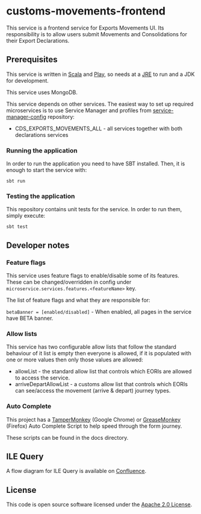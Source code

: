 
# customs-movements-frontend

This service is a frontend service for Exports Movements UI.
Its responsibility is to allow users submit Movements and Consolidations for their Export Declarations.

## Prerequisites
This service is written in [Scala](http://www.scala-lang.org/) and [Play](http://playframework.com/), so needs at a [JRE](https://www.java.com/en/download/) to run and a JDK for development.

This service uses MongoDB.

This service depends on other services. The easiest way to set up required microservices is to use Service Manager and profiles from [service-manager-config](https://github.com/hmrc/service-manager-config/) repository:
- CDS_EXPORTS_MOVEMENTS_ALL - all services together with both declarations services

### Running the application
In order to run the application you need to have SBT installed. Then, it is enough to start the service with:

`sbt run`

### Testing the application
This repository contains unit tests for the service. In order to run them, simply execute:

`sbt test`

## Developer notes

### Feature flags
This service uses feature flags to enable/disable some of its features. These can be changed/overridden in config under `microservice.services.features.<featureName>` key.

The list of feature flags and what they are responsible for:

`betaBanner = [enabled/disabled]` - When enabled, all pages in the service have BETA banner.

### Allow lists
This service has two configurable allow lists that follow the standard behaviour of it list is empty then everyone is allowed, if it is populated with one or more values then only those values are allowed:

* allowList - the standard allow list that controls which EORIs are allowed to access the service.
* arriveDepartAllowList - a customs allow list that controls which EORIs can see/access the movement (arrive & depart) journey types.

### Auto Complete

This project has a 
[TamperMonkey](https://chrome.google.com/webstore/detail/tampermonkey/dhdgffkkebhmkfjojejmpbldmpobfkfo?hl=en) (Google Chrome)
or 
[GreaseMonkey](https://addons.mozilla.org/en-GB/firefox/addon/greasemonkey/) (Firefox)
Auto Complete Script to help speed through the form journey.

These scripts can be found in the docs directory.

## ILE Query

A flow diagram for ILE Query is available on [Confluence](https://confluence.tools.tax.service.gov.uk/display/CD/ILE+Query+flow+diagram).

## License

This code is open source software licensed under the [Apache 2.0 License]("http://www.apache.org/licenses/LICENSE-2.0.html").